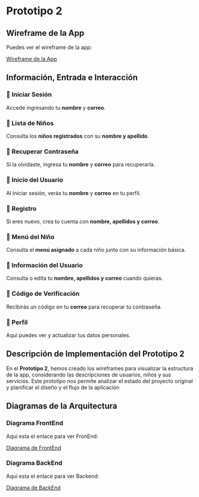 # Prototipo 2

## Wireframe de la App

Puedes ver el wireframe de la app:

[Wireframe de la App](wireframe.mermaid)


## Información, Entrada e Interacción

### 🔹 Iniciar Sesión  
Accede ingresando tu **nombre** y **correo**.  

### 🔹 Lista de Niños  
Consulta los **niños registrados** con su **nombre y apellido**.  

### 🔹 Recuperar Contraseña  
Si la olvidaste, ingresa tu **nombre** y **correo** para recuperarla.  

### 🔹 Inicio del Usuario  
Al iniciar sesión, verás tu **nombre** y **correo** en tu perfil.  

### 🔹 Registro  
Si eres nuevo, crea tu cuenta con **nombre, apellidos y correo**.  

### 🔹 Menú del Niño  
Consulta el **menú asignado** a cada niño junto con su información básica.  

### 🔹 Información del Usuario  
Consulta o edita tu **nombre, apellidos y correo** cuando quieras.  

### 🔹 Código de Verificación  
Recibirás un código en tu **correo** para recuperar tu contraseña.  

### 🔹 Perfil  
Aquí puedes ver y actualizar tus datos personales.  

## Descripción de Implementación del Prototipo 2

En el **Prototipo 2**, hemos creado los wireframes para visualizar la estructura de la app, considerando las descripciones de usuarios, niños y sus servicios. Este prototipo nos permite analizar el estado del proyecto original y planificar el diseño y el flujo de la aplicación


## Diagramas de la Arquitectura

### Diagrama FrontEnd
Aqui esta el enlace para ver FronEnd:

[Diagrama de FrontEnd](FrontEnd.mermaid)

### Diagrama BackEnd
Aqui esta el enlace para ver Backend:

[Diagrama de BackEnd](backend.mermaid)

